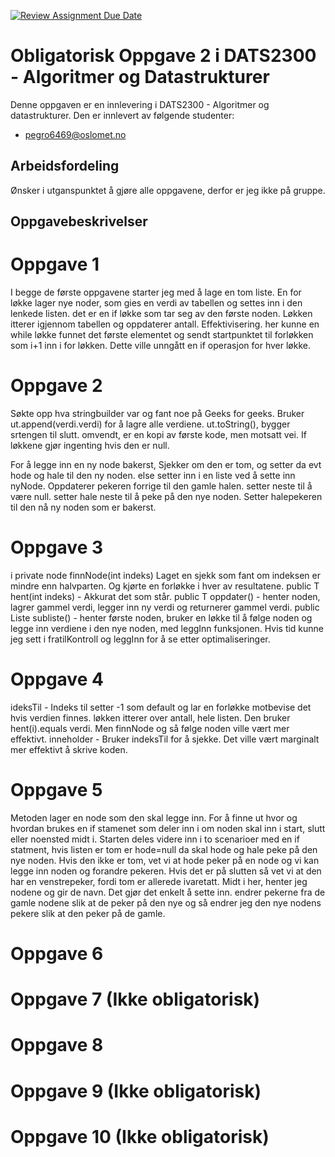 [![Review Assignment Due Date](https://classroom.github.com/assets/deadline-readme-button-22041afd0340ce965d47ae6ef1cefeee28c7c493a6346c4f15d667ab976d596c.svg)](https://classroom.github.com/a/FVZ-bAxQ)
# Obligatorisk Oppgave 2 i DATS2300 - Algoritmer og Datastrukturer

Denne oppgaven er en innlevering i DATS2300 - Algoritmer og datastrukturer. Den er innlevert av følgende studenter:
* pegro6469@oslomet.no


## Arbeidsfordeling
Ønsker i utganspunktet å gjøre alle oppgavene, derfor er jeg ikke på gruppe.

## Oppgavebeskrivelser

# Oppgave 1
I begge de første oppgavene starter jeg med å lage en tom liste. En for løkke lager nye noder, som gies en verdi av tabellen og settes inn i den lenkede listen. det er en if løkke som tar seg av den første noden. Løkken itterer igjennom tabellen og oppdaterer antall. Effektivisering. her kunne en while løkke funnet det første elementet og sendt startpunktet til forløkken som i+1 inn i for løkken. Dette ville unngått en if operasjon for hver løkke.

# Oppgave 2
Søkte opp hva stringbuilder var og fant noe på Geeks for geeks. Bruker ut.append(verdi.verdi) for å lagre alle verdiene. ut.toString(), bygger srtengen til slutt. omvendt, er en kopi av første kode, men motsatt vei. If løkkene gjør ingenting hvis den er null. 

For å legge inn en ny node bakerst, Sjekker om den er tom, og setter da evt hode og hale til den ny noden. else setter inn i en liste ved å sette inn nyNode. Oppdaterer pekeren forrige til den gamle halen. setter neste til å være null. setter hale neste til å peke på den nye noden. Setter halepekeren til den nå ny noden som er bakerst.  

# Oppgave 3
i private node<T> finnNode(int indeks) Laget en sjekk som fant om indeksen er mindre enn halvparten. Og kjørte en forløkke i hver av resultatene.
public T hent(int indeks) - Akkurat det som står.
public T oppdater() - henter noden, lagrer gammel verdi, legger inn ny verdi og returnerer gammel verdi.
public Liste<T> subliste() - henter første noden, bruker en løkke til å følge noden og legge inn verdiene i den nye noden, med leggInn funksjonen. Hvis tid kunne jeg sett i fratilKontroll og leggInn for å se etter optimaliseringer.

# Oppgave 4
ideksTil - Indeks til setter -1 som default og lar en forløkke motbevise det hvis verdien finnes. løkken itterer over antall, hele listen. Den bruker hent(i).equals verdi. Men finnNode og så følge noden ville vært mer effektivt.
inneholder - Bruker indeksTil for å sjekke. Det ville vært marginalt mer effektivt å skrive koden.

# Oppgave 5
Metoden lager en node som den skal legge inn. For å finne ut hvor og hvordan brukes en if stamenet som deler inn i om noden skal inn i start, slutt eller noensted midt i. Starten deles videre inn i to scenarioer med en if statment, hvis listen er tom er hode=null da skal hode og hale peke på den nye noden. Hvis den ikke er tom, vet vi at hode peker på en node og vi kan legge inn noden og forandre pekeren. Hvis det er på slutten så vet vi at den har en venstrepeker, fordi tom er allerede ivaretatt. Midt i her, henter jeg nodene og gir de navn. Det gjør det enkelt å sette inn. endrer pekerne fra de gamle nodene slik at de peker på den nye og så endrer jeg den nye nodens pekere slik at den peker på de gamle. 

# Oppgave 6


# Oppgave 7  (Ikke obligatorisk)


# Oppgave 8


# Oppgave 9  (Ikke obligatorisk)

# Oppgave 10 (Ikke obligatorisk)